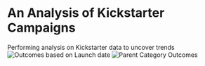 # An Analysis of Kickstarter Campaigns
Performing analysis on Kickstarter data to uncover trends
![Outcomes based on Launch date](https://user-images.githubusercontent.com/101374716/158839447-02018575-e6be-41a1-8230-514a6f09af1e.png)
![Parent Category Outcomes](https://user-images.githubusercontent.com/101374716/158839463-63a4878d-3ed5-4de4-b35d-8d6b08ed3234.png)
